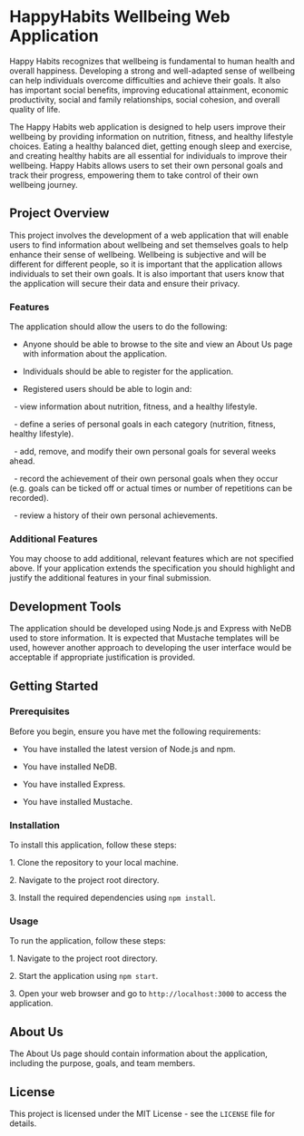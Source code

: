 # HappyHabits Wellbeing Web Application

Happy Habits recognizes that wellbeing is fundamental to human health and overall happiness. Developing a strong and well-adapted sense of wellbeing can help individuals overcome difficulties and achieve their goals. It also has important social benefits, improving educational attainment, economic productivity, social and family relationships, social cohesion, and overall quality of life.

The Happy Habits web application is designed to help users improve their wellbeing by providing information on nutrition, fitness, and healthy lifestyle choices. Eating a healthy balanced diet, getting enough sleep and exercise, and creating healthy habits are all essential for individuals to improve their wellbeing. Happy Habits allows users to set their own personal goals and track their progress, empowering them to take control of their own wellbeing journey.

## Project Overview

This project involves the development of a web application that will enable users to find information about wellbeing and set themselves goals to help enhance their sense of wellbeing. Wellbeing is subjective and will be different for different people, so it is important that the application allows individuals to set their own goals. It is also important that users know that the application will secure their data and ensure their privacy.

### Features

The application should allow the users to do the following:

- Anyone should be able to browse to the site and view an About Us page with information about the application.

- Individuals should be able to register for the application.

- Registered users should be able to login and:

  - view information about nutrition, fitness, and a healthy lifestyle.

  - define a series of personal goals in each category (nutrition, fitness, healthy lifestyle).

  - add, remove, and modify their own personal goals for several weeks ahead.

  - record the achievement of their own personal goals when they occur (e.g. goals can be ticked off or actual times or number of repetitions can be recorded).

  - review a history of their own personal achievements.

### Additional Features

You may choose to add additional, relevant features which are not specified above. If your application extends the specification you should highlight and justify the additional features in your final submission.

## Development Tools

The application should be developed using Node.js and Express with NeDB used to store information. It is expected that Mustache templates will be used, however another approach to developing the user interface would be acceptable if appropriate justification is provided.

## Getting Started

### Prerequisites

Before you begin, ensure you have met the following requirements:

- You have installed the latest version of Node.js and npm.

- You have installed NeDB.

- You have installed Express.

- You have installed Mustache.

### Installation

To install this application, follow these steps:

1\. Clone the repository to your local machine.

2\. Navigate to the project root directory.

3\. Install the required dependencies using `npm install`.

### Usage

To run the application, follow these steps:

1\. Navigate to the project root directory.

2\. Start the application using `npm start`.

3\. Open your web browser and go to `http://localhost:3000` to access the application.

## About Us

The About Us page should contain information about the application, including the purpose, goals, and team members.

## License

This project is licensed under the MIT License - see the `LICENSE` file for details.

